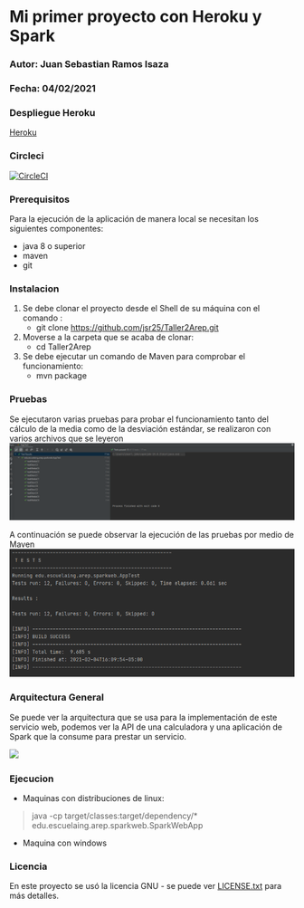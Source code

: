# Mi primer proyecto con Heroku y Spark

### Autor: Juan Sebastian Ramos Isaza

### Fecha: 04/02/2021

### Despliegue Heroku
[Heroku](https://vast-wildwood-64297.herokuapp.com/)

### Circleci
[![CircleCI](https://circleci.com/gh/jsr25/Taller2Arep.svg?style=svg)](https://app.circleci.com/pipelines/github/jsr25/Taller2Arep)

### Prerequisitos
Para la ejecución de la aplicación de manera local se necesitan los siguientes componentes:
* java 8 o superior
* maven
* git 

### Instalacion
1. Se debe clonar el proyecto desde el Shell de su máquina con el comando :
    * git clone https://github.com/jsr25/Taller2Arep.git
2. Moverse a la carpeta que se acaba de clonar:
    * cd Taller2Arep
3. Se debe ejecutar un comando de Maven para comprobar el funcionamiento:
    * mvn package

### Pruebas
Se ejecutaron varias pruebas para probar el funcionamiento tanto del cálculo de la media como de la
desviación estándar, se realizaron con varios archivos que se leyeron
![](./img/pruebas1.PNG)

A continuación se puede observar la ejecución de las pruebas por medio de Maven
![](./img/pruebas2.PNG)

### Arquitectura General
Se puede ver la arquitectura que se usa para la implementación de este servicio web,
podemos ver la API de una calculadora y una aplicación de Spark que la consume para prestar
un servicio.

![](./img/arquitectura)

### Ejecucion
* Maquinas con distribuciones de linux:
> java -cp target/classes:target/dependency/* edu.escuelaing.arep.sparkweb.SparkWebApp
* Maquina con windows
>

### Licencia

En este proyecto se usó la licencia GNU - se puede ver [LICENSE.txt](LICENSE.txt) para más detalles.





